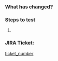 ### What has changed?
<!-- Please write a detailed description of what changes this PR represents.
     Please provide screenshots where appropriate.
     Please provide before and after screenshots for bug fixes where appropriate.
-->

### Steps to test
<!-- Please provide detailed instructions on how to test these changes.
-->
1.

### JIRA Ticket:
[ticket_number](https://enbala.atlassian.net/browse/ticket_number)
